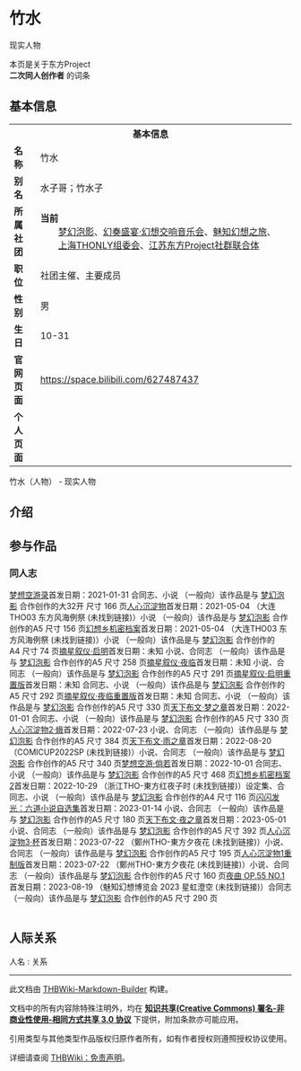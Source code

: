 # 竹水

<!-- source html: G:\repos\THBWiki-Markdown-Builder\THBWikiMarkdown\Temp\main\8\8e\ns0%3A%E7%AB%B9%E6%B0%B4.html -->

现实人物

本页是关于东方Project  
 **二次同人创作者** 的词条

## 基本信息

<table><tbody><tr><th colspan="3">基本信息</th></tr><tr><td class="label"><b>名称</b></td><td> 竹水 </td></tr><tr><td class="label"><b>别名</b></td><td>水子哥；竹水子</td></tr><tr><td class="label"><b>所属社团</b></td><td><b>当前</b><div style="margin-left:2em;"><a href="./梦幻泡影.md" title="梦幻泡影">梦幻泡影</a>、<a href="./幻奏盛宴·幻想交响音乐会.md" title="幻奏盛宴·幻想交响音乐会">幻奏盛宴·幻想交响音乐会</a>、<a href="/index.php?title=%E9%AD%85%E7%9F%A5%E5%B9%BB%E6%83%B3%E4%B9%8B%E6%97%85&amp;action=edit&amp;redlink=1" class="new" title="魅知幻想之旅（页面不存在）">魅知幻想之旅</a>、
<a href="./上海THONLY组委会.md" title="上海THONLY组委会">上海THONLY组委会</a>、<a href="/index.php?title=%E6%B1%9F%E8%8B%8F%E4%B8%9C%E6%96%B9Project%E7%A4%BE%E7%BE%A4%E8%81%94%E5%90%88%E4%BD%93&amp;action=edit&amp;redlink=1" class="new" title="江苏东方Project社群联合体（页面不存在）">江苏东方Project社群联合体</a></div></td></tr><tr><td class="label"><b>职位</b></td><td>社团主催、主要成员</td></tr><tr><td class="label"><b>性别</b></td><td>男</td></tr><tr><td class="label"><b>生日</b></td><td>10-31</td></tr><tr><td class="label"><b>官网页面</b></td><td><a rel="nofollow" class="external free" href="https://space.bilibili.com/627487437">https://space.bilibili.com/627487437</a></td></tr><tr><td class="label"><b>个人页面</b></td><td><table border="0" cellspacing="0" cellpadding="0"></table></td></tr></tbody></table>

竹水（人物） - 现实人物

## 介绍

## 参与作品

### 同人志
[](./梦想空游录.md)[梦想空游录](./梦想空游录.md)首发日期：2021-01-31 合同志、​小说 （一般向）该作品是与 [梦幻泡影](./梦幻泡影.md) 合作创作的大32开&#160;尺寸 166&#160;页[](./人心沉淀物.md)[人心沉淀物](./人心沉淀物.md)首发日期：2021-05-04 （大连THO03 东方风海例祭 (未找到链接)）小说 （一般向）该作品是与 [梦幻泡影](./梦幻泡影.md) 合作创作的A5&#160;尺寸 156&#160;页[](./幻想乡机密档案.md)[幻想乡机密档案](./幻想乡机密档案.md)首发日期：2021-05-04 （大连THO03 东方风海例祭 (未找到链接)）小说 （一般向）该作品是与 [梦幻泡影](./梦幻泡影.md) 合作创作的A4&#160;尺寸 74&#160;页[](./摘星叙仪·启明.md)[摘星叙仪·启明](./摘星叙仪·启明.md)首发日期：未知 小说、​合同志 （一般向）该作品是与 [梦幻泡影](./梦幻泡影.md) 合作创作的A5&#160;尺寸 258&#160;页[](./摘星叙仪·夜临.md)[摘星叙仪·夜临](./摘星叙仪·夜临.md)首发日期：未知 小说、​合同志 （一般向）该作品是与 [梦幻泡影](./梦幻泡影.md) 合作创作的A5&#160;尺寸 291&#160;页[](./摘星叙仪·启明重置版.md)[摘星叙仪·启明重置版](./摘星叙仪·启明重置版.md)首发日期：未知 合同志、​小说 （一般向）该作品是与 [梦幻泡影](./梦幻泡影.md) 合作创作的A5&#160;尺寸 292&#160;页[](./摘星叙仪·夜临重置版.md)[摘星叙仪·夜临重置版](./摘星叙仪·夜临重置版.md)首发日期：未知 合同志、​小说 （一般向）该作品是与 [梦幻泡影](./梦幻泡影.md) 合作创作的A5&#160;尺寸 330&#160;页[](./天下布文·梦之章.md)[天下布文·梦之章](./天下布文·梦之章.md)首发日期：2022-01-01 合同志、​小说 （一般向）该作品是与 [梦幻泡影](./梦幻泡影.md) 合作创作的A5&#160;尺寸 330&#160;页[](./人心沉淀物2·蛾.md)[人心沉淀物2·蛾](./人心沉淀物2·蛾.md)首发日期：2022-07-23 小说、​合同志 （一般向）该作品是与 [梦幻泡影](./梦幻泡影.md) 合作创作的A5&#160;尺寸 384&#160;页[](./天下布文·雨之章.md)[天下布文·雨之章](./天下布文·雨之章.md)首发日期：2022-08-20 （COMICUP2022SP (未找到链接)）小说、​合同志 （一般向）该作品是与 [梦幻泡影](./梦幻泡影.md) 合作创作的A5&#160;尺寸 340&#160;页[](./梦想空游·倘若.md)[梦想空游·倘若](./梦想空游·倘若.md)首发日期：2022-10-01 合同志、​小说 （一般向）该作品是与 [梦幻泡影](./梦幻泡影.md) 合作创作的A5&#160;尺寸 468&#160;页[](./幻想乡机密档案2.md)[幻想乡机密档案2](./幻想乡机密档案2.md)首发日期：2022-10-29 （浙江THO-東方红夜子时 (未找到链接)）设定集、​合同志、​小说 （一般向）该作品是与 [梦幻泡影](./梦幻泡影.md) 合作创作的A4&#160;尺寸 116&#160;页[](./闪闪发光：六道小说自选集.md)[闪闪发光：六道小说自选集](./闪闪发光：六道小说自选集.md)首发日期：2023-01-14 小说、​合同志 （一般向）该作品是与 [梦幻泡影](./梦幻泡影.md) 合作创作的A5&#160;尺寸 180&#160;页[](./天下布文·夜之章.md)[天下布文·夜之章](./天下布文·夜之章.md)首发日期：2023-05-01 小说、​合同志 （一般向）该作品是与 [梦幻泡影](./梦幻泡影.md) 合作创作的A5&#160;尺寸 392&#160;页[](./人心沉淀物3·杯.md)[人心沉淀物3·杯](./人心沉淀物3·杯.md)首发日期：2023-07-22 （鄭州THO-東方夕夜花 (未找到链接)）小说、​合同志 （一般向）该作品是与 [梦幻泡影](./梦幻泡影.md) 合作创作的A5&#160;尺寸 195&#160;页[](./人心沉淀物1重制版.md)[人心沉淀物1重制版](./人心沉淀物1重制版.md)首发日期：2023-07-22 （鄭州THO-東方夕夜花 (未找到链接)）小说、​合同志 （一般向）该作品是与 [梦幻泡影](./梦幻泡影.md) 合作创作的A5&#160;尺寸 160&#160;页[](./夜曲_OP.55_NO.1.md)[夜曲 OP.55 NO.1](./夜曲_OP.55_NO.1.md)首发日期：2023-08-19 （魅知幻想博览会 2023 星虹澄空 (未找到链接)）合同志 （一般向）该作品是与 [梦幻泡影](./梦幻泡影.md) 合作创作的A5&#160;尺寸 290&#160;页
<table><style data-mw-deduplicate="TemplateStyles:r686458">.mw-parser-output .simple_work{display:grid;min-height:calc(120px + 0.5rem);grid-template-columns:calc(120px + 0.5rem)1fr;grid-template-rows:auto 1fr;grid-template-areas:"cover title""cover props";overflow:hidden}.mw-parser-output .simple_work-cover{grid-area:cover;align-self:center;justify-self:center;overflow:hidden;max-width:100%;max-height:100%;padding:0.25rem;word-break:break-all}.mw-parser-output .simple_work-cover a.new{display:block;text-align:center;padding:0.25rem}.mw-parser-output .simple_work-title{grid-area:title;margin-top:0.25rem;padding-left:0.25rem;font-weight:bold}.mw-parser-output .simple_work-props{grid-area:props;padding-left:0.25rem}.mw-parser-output .simple_work-prop{margin:0.125rem 0}</style>

<link rel="mw-deduplicated-inline-style" href="mw-data:TemplateStyles:r686458">

<link rel="mw-deduplicated-inline-style" href="mw-data:TemplateStyles:r686458">

<link rel="mw-deduplicated-inline-style" href="mw-data:TemplateStyles:r686458">

<link rel="mw-deduplicated-inline-style" href="mw-data:TemplateStyles:r686458">

<link rel="mw-deduplicated-inline-style" href="mw-data:TemplateStyles:r686458">

<link rel="mw-deduplicated-inline-style" href="mw-data:TemplateStyles:r686458">

<link rel="mw-deduplicated-inline-style" href="mw-data:TemplateStyles:r686458">

<link rel="mw-deduplicated-inline-style" href="mw-data:TemplateStyles:r686458">

<link rel="mw-deduplicated-inline-style" href="mw-data:TemplateStyles:r686458">

<link rel="mw-deduplicated-inline-style" href="mw-data:TemplateStyles:r686458">

<link rel="mw-deduplicated-inline-style" href="mw-data:TemplateStyles:r686458">

<link rel="mw-deduplicated-inline-style" href="mw-data:TemplateStyles:r686458">

<link rel="mw-deduplicated-inline-style" href="mw-data:TemplateStyles:r686458">

<link rel="mw-deduplicated-inline-style" href="mw-data:TemplateStyles:r686458">

<link rel="mw-deduplicated-inline-style" href="mw-data:TemplateStyles:r686458">

<link rel="mw-deduplicated-inline-style" href="mw-data:TemplateStyles:r686458">
</table>



## 人际关系
人名
: 关系





---

此文档由 [THBWiki-Markdown-Builder](https://github.com/Delsin-Yu/THBWiki-Markdown-Builder) 构建。

文档中的所有内容除特殊注明外，均在 [**知识共享(Creative Commons) 署名-非商业性使用-相同方式共享 3.0 协议**](https://creativecommons.org/licenses/by-sa/3.0/deed.zh-hans) 下提供，附加条款亦可能应用。

引用类型与其他类型作品版权归原作者所有，如有作者授权则遵照授权协议使用。

详细请查阅 [THBWiki：免责声明](https://thbwiki.cc/THBWiki:%E5%85%8D%E8%B4%A3%E5%A3%B0%E6%98%8E)。

